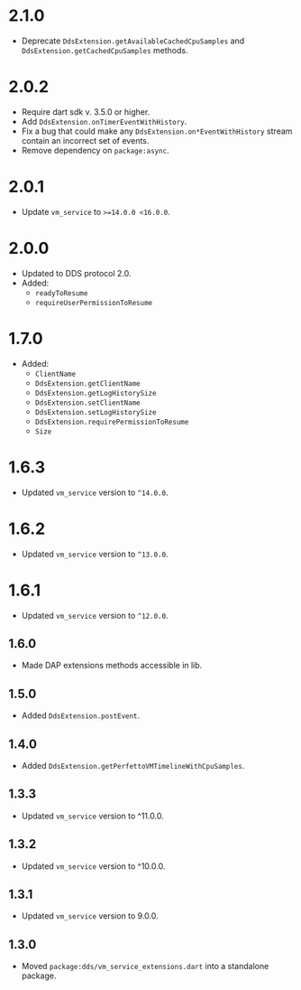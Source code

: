 # 2.1.0
- Deprecate `DdsExtension.getAvailableCachedCpuSamples` and
  `DdsExtension.getCachedCpuSamples` methods.

# 2.0.2
- Require dart sdk v. 3.5.0 or higher.
- Add `DdsExtension.onTimerEventWithHistory`.
- Fix a bug that could make any `DdsExtension.on*EventWithHistory` stream
  contain an incorrect set of events.
- Remove dependency on `package:async`.

# 2.0.1
- Update `vm_service` to `>=14.0.0 <16.0.0`.

# 2.0.0
- Updated to DDS protocol 2.0.
- Added:
  - `readyToResume`
  - `requireUserPermissionToResume`

# 1.7.0
- Added:
  - `ClientName`
  - `DdsExtension.getClientName`
  - `DdsExtension.getLogHistorySize`
  - `DdsExtension.setClientName`
  - `DdsExtension.setLogHistorySize`
  - `DdsExtension.requirePermissionToResume`
  - `Size`

# 1.6.3
- Updated `vm_service` version to `^14.0.0`.

# 1.6.2
- Updated `vm_service` version to `^13.0.0`.

# 1.6.1
- Updated `vm_service` version to `^12.0.0`.

## 1.6.0
- Made DAP extensions methods accessible in lib.

## 1.5.0
- Added `DdsExtension.postEvent`.

## 1.4.0

- Added `DdsExtension.getPerfettoVMTimelineWithCpuSamples`.

## 1.3.3

- Updated `vm_service` version to ^11.0.0.

## 1.3.2

- Updated `vm_service` version to ^10.0.0.

## 1.3.1

- Updated `vm_service` version to 9.0.0.

## 1.3.0

- Moved `package:dds/vm_service_extensions.dart` into a standalone package.
